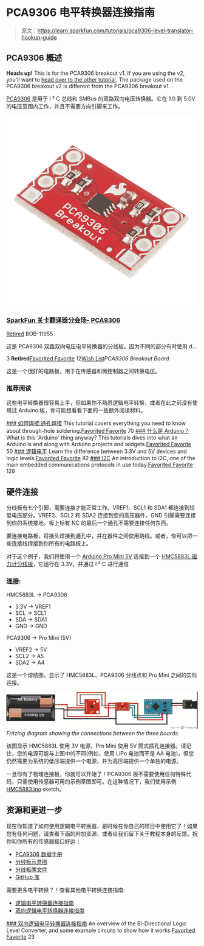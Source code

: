 # PCA9306 电平转换器连接指南

> 原文：<https://learn.sparkfun.com/tutorials/pca9306-level-translator-hookup-guide>

## PCA9306 概述

**Heads up!** This is for the PCA9306 breakout v1\. If you are using the v2, you'll want to [head over to the other tutorial](https://learn.sparkfun.com/tutorials/pca9306-logic-level-translator-hookup-guide-v2). The package used on the PCA9306 breakout v2 is different from the PCA9306 breakout v1.

[PCA9306](https://www.sparkfun.com/products/11955) 是用于 I ² C 总线和 SMBus 的双路双向电压转换器。它在 1.0 到 5.0V 的电压范围内工作，并且不需要方向引脚来工作。

[![SparkFun Level Translator Breakout - PCA9306](img/0a625252974dec00d923e0499156412b.png)](https://www.sparkfun.com/products/retired/11955) 

### [SparkFun 关卡翻译器分会场- PCA9306](https://www.sparkfun.com/products/retired/11955)

[Retired](https://learn.sparkfun.com/static/bubbles/ "Retired") BOB-11955

这是 PCA9306 双路双向电压电平转换器的分线板。因为不同的部分有时使用 d…

3 **Retired**[Favorited Favorite](# "Add to favorites") 12[Wish List](# "Add to wish list")*PCA9306 Breakout Board*

这是一个很好的电路板，用于在传感器和微控制器之间转换电压。

### 推荐阅读

这些电平转换器很容易上手，但如果你不熟悉逻辑电平转换，或者在此之前没有使用过 Arduino 板，你可能想看看下面的一些额外阅读材料。

[](https://learn.sparkfun.com/tutorials/how-to-solder-through-hole-soldering) [### 如何焊接:通孔焊接](https://learn.sparkfun.com/tutorials/how-to-solder-through-hole-soldering) This tutorial covers everything you need to know about through-hole soldering.[Favorited Favorite](# "Add to favorites") 70[](https://learn.sparkfun.com/tutorials/what-is-an-arduino) [### 什么是 Arduino？](https://learn.sparkfun.com/tutorials/what-is-an-arduino) What is this 'Arduino' thing anyway? This tutorials dives into what an Arduino is and along with Arduino projects and widgets.[Favorited Favorite](# "Add to favorites") 50[](https://learn.sparkfun.com/tutorials/logic-levels) [### 逻辑电平](https://learn.sparkfun.com/tutorials/logic-levels) Learn the difference between 3.3V and 5V devices and logic levels.[Favorited Favorite](# "Add to favorites") 82[](https://learn.sparkfun.com/tutorials/i2c) [### I2C](https://learn.sparkfun.com/tutorials/i2c) An introduction to I2C, one of the main embedded communications protocols in use today.[Favorited Favorite](# "Add to favorites") 128

## 硬件连接

分线板有七个引脚，需要连接才能正常工作。VREF1、SCL1 和 SDA1 都连接到较低电压部分。VREF2、SCL2 和 SDA2 连接到您的高压器件。GND 引脚需要连接到你的系统接地。板上标有 NC 的最后一个通孔不需要连接任何东西。

要连接电路板，将接头焊接到通孔中，并在器件之间使用跳线。或者，你可以把一些连接线焊接到你所有的电路板上。

对于这个例子，我们将使用一个 [Arduino Pro Mini 5V](https://www.sparkfun.com/products/11113) 连接到一个 [HMC5883L 磁力计分线板](https://www.sparkfun.com/products/10530)，它运行在 3.3V，并通过 I ² C 进行通信

### 连接:

HMC5883L → PCA9306

*   3.3V → VREF1
*   SCL → SCL1
*   SDA → SDA1
*   GND → GND

PCA9306 → Pro Mini (5V)

*   VREF2 → 5V
*   SCL2 → A5
*   SDA2 → A4

这是一个熔结图，显示了 HMC5883L、PCA9306 分线点和 Pro Mini 之间的实际连接。

[![Fritzing Diagram of hookups](img/c89b4c5cdb1b87659b5745df83867fe8.png)](https://cdn.sparkfun.com/assets/0/8/4/e/9/5294eb19ce395f223a8b4567.jpg)*Fritzing diagram showing the connections between the three boards.*

该图显示 HMC5883L 使用 3V 电源，Pro Mini 使用 5V 筒式插孔连接器。请记住，您的电源可能与上图中的不同(例如，使用 LiPo 电池而不是 AA 电池)，但您仍然需要为系统的低压端提供一个电源，并为高压端提供一个单独的电源。

一旦你有了物理连接板，你就可以开始了！PCA9306 板不需要使用任何特殊代码，只需使用传感器可用的示例草图即可。在这种情况下，我们使用示例 [HMC5883.ino](http://sfecdn.s3.amazonaws.com/datasheets/Sensors/Magneto/HMC5883.pde) sketch。

## 资源和更进一步

现在你知道了如何使用逻辑电平转换器，是时候在你自己的项目中使用它了！如果您有任何问题，请查看下面的附加资源，或者给我们留下关于教程本身的反馈。祝你和你所有的传感器接口好运！

*   [PCA9306 数据手册](https://cdn.sparkfun.com/datasheets/BreakoutBoards/PCA9306.pdf)
*   [分线板示意图](https://cdn.sparkfun.com/assets/8/c/5/5/b/52702893757b7f86678b4569.pdf)
*   [分线板鹰文件](https://cdn.sparkfun.com/assets/4/4/d/7/2/52702893757b7fa9658b4567.zip)
*   [GitHub 库](https://github.com/sparkfun/PCA9306_Level_Translator_Breakout)

需要更多电平转换？！查看其他电平转换连接指南:

*   [逻辑电平转换器连接指南](https://learn.sparkfun.com/tutorials/retired---using-the-logic-level-converter)
*   [双向逻辑电平转换器连接指南](https://learn.sparkfun.com/tutorials/bi-directional-logic-level-converter-hookup-guide)

[](https://learn.sparkfun.com/tutorials/bi-directional-logic-level-converter-hookup-guide) [### 双向逻辑电平转换器连接指南](https://learn.sparkfun.com/tutorials/bi-directional-logic-level-converter-hookup-guide) An overview of the Bi-Directional Logic Level Converter, and some example circuits to show how it works.[Favorited Favorite](# "Add to favorites") 23